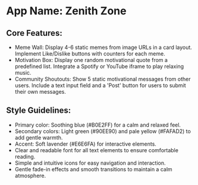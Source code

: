 # **App Name**: Zenith Zone

## Core Features:

- Meme Wall: Display 4-6 static memes from image URLs in a card layout. Implement Like/Dislike buttons with counters for each meme.
- Motivation Box: Display one random motivational quote from a predefined list. Integrate a Spotify or YouTube iframe to play relaxing music.
- Community Shoutouts: Show 5 static motivational messages from other users. Include a text input field and a 'Post' button for users to submit their own messages.

## Style Guidelines:

- Primary color: Soothing blue (#B0E2FF) for a calm and relaxed feel.
- Secondary colors: Light green (#90EE90) and pale yellow (#FAFAD2) to add gentle warmth.
- Accent: Soft lavender (#E6E6FA) for interactive elements.
- Clear and readable font for all text elements to ensure comfortable reading.
- Simple and intuitive icons for easy navigation and interaction.
- Gentle fade-in effects and smooth transitions to maintain a calm atmosphere.